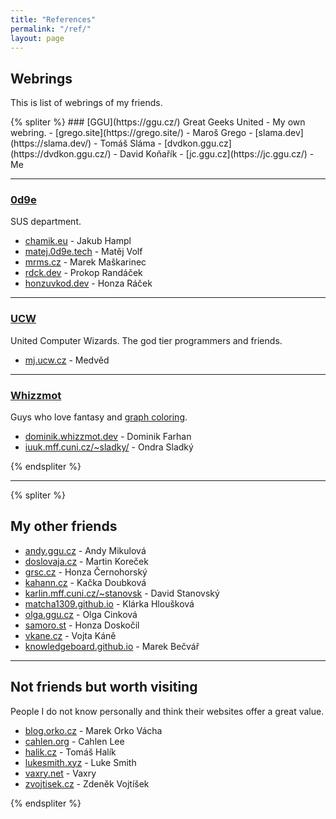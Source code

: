 ```yaml
---
title: "References"
permalink: "/ref/"
layout: page
---
```


## Webrings
This is list of webrings of my friends.

<div class="webring-display">
{% spliter %}
### [GGU](https://ggu.cz/)
Great Geeks United - My own webring.
- [grego.site](https://grego.site/) - Maroš Grego
- [slama.dev](https://slama.dev/) - Tomáš Sláma
- [dvdkon.ggu.cz](https://dvdkon.ggu.cz/) - David Koňařík
- [jc.ggu.cz](https://jc.ggu.cz/) - Me

---

### [0d9e](https://0d9e.tech)
SUS department.
- [chamik.eu](https://chamik.eu/) - Jakub Hampl
- [matej.0d9e.tech](https://matej.0d9e.tech/) - Matěj Volf
- [mrms.cz](https://mrms.cz/) - Marek Maškarinec
- [rdck.dev](https://rdck.dev/) - Prokop Randáček
- [honzuvkod.dev](https://honzuvkod.dev/) - Honza Ráček

---

### [UCW](https://ucw.cz)
United Computer Wizards. The god tier programmers and friends.
- [mj.ucw.cz](https://mj.ucw.cz/) - Medvěd

---

### [Whizzmot](https://whizzmot.dev)
Guys who love fantasy and [graph coloring](https://en.wikipedia.org/wiki/Graph_coloring).
- [dominik.whizzmot.dev](https://dominik.whizzmot.dev/) - Dominik Farhan
- [iuuk.mff.cuni.cz/~sladky/](https://iuuk.mff.cuni.cz/~sladky/) - Ondra Sladký

{% endspliter %}
</div>

---


<div class="webring-display">
{% spliter %}

## My other friends
- [andy.ggu.cz](https://andy.ggu.cz/) - Andy Mikulová
- [doslovaja.cz](https://doslovaja.cz/) - Martin Koreček
- [grsc.cz](https://grsc.cz/) - Honza Černohorský
- [kahann.cz](https://kahann.cz/) - Kačka Doubková
- [karlin.mff.cuni.cz/~stanovsk](https://www2.karlin.mff.cuni.cz/~stanovsk/) - David Stanovský
- [matcha1309.github.io](https://matcha1309.github.io/) - Klárka Hloušková
- [olga.ggu.cz](https://olga.ggu.cz/) - Olga Cinková
- [samoro.st](https://samoro.st/) - Honza Doskočil
- [vkane.cz](https://vkane.cz/) - Vojta Káně
- [knowledgeboard.github.io](https://knowledgeboard.github.io/index.html) - Marek Bečvář

---

## Not friends but worth visiting
People I do not know personally and think their websites offer a great value.

- [blog.orko.cz](https://blog.orko.cz/) - Marek Orko Vácha
- [cahlen.org](https://cahlen.org/index.html) - Cahlen Lee
- [halik.cz](http://halik.cz/cs/) - Tomáš Halík
- [lukesmith.xyz](https://lukesmith.xyz/) - Luke Smith
- [vaxry.net](https://vaxry.net/) - Vaxry
- [zvojtisek.cz](http://www.zvojtisek.cz/) - Zdeněk Vojtíšek


{% endspliter %}
